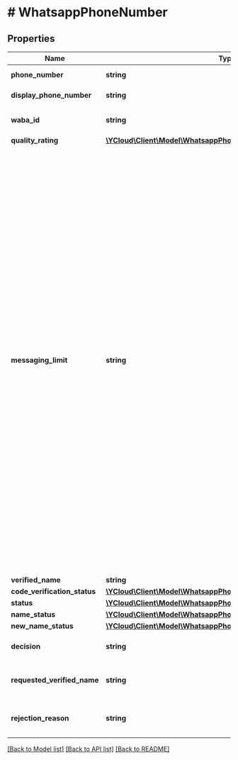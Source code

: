 # # WhatsappPhoneNumber

## Properties

Name | Type | Description | Notes
------------ | ------------- | ------------- | -------------
**phone_number** | **string** | Phone number in [E.164](https://en.wikipedia.org/wiki/E.164) format. | [optional]
**display_phone_number** | **string** | Display phone number. | [optional]
**waba_id** | **string** | WhatsApp Business Account ID. | [optional]
**quality_rating** | [**\YCloud\Client\Model\WhatsappPhoneNumberQualityRating**](WhatsappPhoneNumberQualityRating.md) |  | [optional]
**messaging_limit** | **string** | Messaging limits determine the maximum number of business-initiated conversations each phone number can start in a rolling 24-hour period. See also [Messaging Limits](https://developers.facebook.com/docs/whatsapp/messaging-limits#messaging-limits). - &#x60;TIER_50&#x60;: 50 business-initiated conversations in a rolling 24-hour period. - &#x60;TIER_250&#x60;: 250 business-initiated conversations in a rolling 24-hour period. - &#x60;TIER_1K&#x60;: 1K business-initiated conversations with unique customers in a rolling 24-hour period. - &#x60;TIER_10K&#x60;: 10K business-initiated conversations with unique customers in a rolling 24-hour period. - &#x60;TIER_100K&#x60;: 100K business-initiated conversations with unique customers in a rolling 24-hour period. - &#x60;TIER_UNLIMITED&#x60;: An unlimited number of business-initiated conversations in a rolling 24-hour period. | [optional]
**verified_name** | **string** | Verified name. | [optional]
**code_verification_status** | [**\YCloud\Client\Model\WhatsappPhoneNumberCodeVerificationStatus**](WhatsappPhoneNumberCodeVerificationStatus.md) |  | [optional]
**status** | [**\YCloud\Client\Model\WhatsappPhoneNumberStatus**](WhatsappPhoneNumberStatus.md) |  | [optional]
**name_status** | [**\YCloud\Client\Model\WhatsappPhoneNumberNameStatus**](WhatsappPhoneNumberNameStatus.md) |  | [optional]
**new_name_status** | [**\YCloud\Client\Model\WhatsappPhoneNumberNameStatus**](WhatsappPhoneNumberNameStatus.md) |  | [optional]
**decision** | **string** | Decision. See [Phone Number Name Update](https://developers.facebook.com/docs/graph-api/webhooks/reference/whatsapp-business-account/#phone_number_name_update). | [optional]
**requested_verified_name** | **string** | Last requested verified name. See [Phone Number Name Update](https://developers.facebook.com/docs/graph-api/webhooks/reference/whatsapp-business-account/#phone_number_name_update). | [optional]
**rejection_reason** | **string** | Rejection reason. See [Phone Number Name Update](https://developers.facebook.com/docs/graph-api/webhooks/reference/whatsapp-business-account/#phone_number_name_update). | [optional]

[[Back to Model list]](../../README.md#models) [[Back to API list]](../../README.md#endpoints) [[Back to README]](../../README.md)
